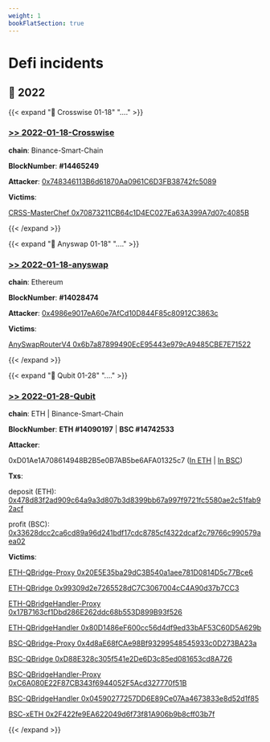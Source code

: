 ```yaml
---
weight: 1
bookFlatSection: true
---
```


# Defi incidents

## 📜 **2022**

{{< expand "🧛 Crosswise 01-18" "...." >}}
### [**>> 2022-01-18-Crosswise**](./2022-01-18-crosswise)

**chain**: Binance-Smart-Chain

**BlockNumber**:  **#14465249**

**Attacker**:  [0x748346113B6d61870Aa0961C6D3FB38742fc5089](https://bscscan.com/address/0x748346113b6d61870aa0961c6d3fb38742fc5089)

**Victims**:  
 
[CRSS-MasterChef 0x70873211CB64c1D4EC027Ea63A399A7d07c4085B](https://bscscan.com/address/0x70873211cb64c1d4ec027ea63a399a7d07c4085b#code)

{{< /expand >}}

{{< expand "🧛 Anyswap 01-18" "...." >}}
### [**>> 2022-01-18-anyswap**](./2022-01-18-anyswap)

**chain**: Ethereum

**BlockNumber**:  **#14028474**

**Attacker**:  [0x4986e9017eA60e7AfCd10D844F85c80912C3863c](https://etherscan.io/address/0x4986e9017eA60e7AfCd10D844F85c80912C3863c)

**Victims**:  
 
[AnySwapRouterV4 0x6b7a87899490EcE95443e979cA9485CBE7E71522](https://etherscan.io/address/0x6b7a87899490ece95443e979ca9485cbe7e71522#code)

{{< /expand >}}

{{< expand "🧛 Qubit 01-28" "...." >}}
### [**>> 2022-01-28-Qubit**](./2022-01-28-qubit)

**chain**: ETH | Binance-Smart-Chain


**BlockNumber**:  **ETH #14090197** | **BSC #14742533**

**Attacker**:

0xD01Ae1A708614948B2B5e0B7AB5be6AFA01325c7 ([In ETH](https://etherscan.io/address/0xd01ae1a708614948b2b5e0b7ab5be6afa01325c7) | [In BSC](https://bscscan.com/address/0xd01ae1a708614948b2b5e0b7ab5be6afa01325c7))

**Txs**:

deposit (ETH): [0x478d83f2ad909c64a9a3d807b3d8399bb67a997f9721fc5580ae2c51fab92acf](https://etherscan.io/tx/0x478d83f2ad909c64a9a3d807b3d8399bb67a997f9721fc5580ae2c51fab92acf)

profit (BSC): [0x33628dcc2ca6cd89a96d241bdf17cdc8785cf4322dcaf2c79766c990579aea02](https://bscscan.com/tx/0x33628dcc2ca6cd89a96d241bdf17cdc8785cf4322dcaf2c79766c990579aea02)

**Victims**:

[ETH-QBridge-Proxy 0x20E5E35ba29dC3B540a1aee781D0814D5c77Bce6](https://etherscan.io/address/0x20e5e35ba29dc3b540a1aee781d0814d5c77bce6#code)

[ETH-QBridge 0x99309d2e7265528dC7C3067004cC4A90d37b7CC3](https://etherscan.io/address/0x99309d2e7265528dc7c3067004cc4a90d37b7cc3#code)

[ETH-QBridgeHandler-Proxy 0x17B7163cf1Dbd286E262ddc68b553D899B93f526](https://etherscan.io/address/0x17b7163cf1dbd286e262ddc68b553d899b93f526#code)

[ETH-QBridgeHandler 0x80D1486eF600cc56d4df9ed33bAF53C60D5A629b](https://etherscan.io/address/0x80d1486ef600cc56d4df9ed33baf53c60d5a629b#code)

[BSC-QBridge-Proxy 0x4d8aE68fCAe98Bf93299548545933c0D273BA23a](https://bscscan.com/address/0x4d8ae68fcae98bf93299548545933c0d273ba23a#code)

[BSC-QBridge 0xD88E328c305f541e2De6D3c85ed081653cd8A726](https://bscscan.com/address/0xd88e328c305f541e2de6d3c85ed081653cd8a726#code)

[BSC-QBridgeHandler-Proxy 0xC6A080E22F87CB343f6944052F5Acd327770f51B](https://bscscan.com/address/0xc6a080e22f87cb343f6944052f5acd327770f51b#code)

[BSC-QBridgeHandler 0x04590277257DD6E89Ce07Aa4673833e8d52d1f85](https://bscscan.com/address/0x04590277257dd6e89ce07aa4673833e8d52d1f85#code)

[BSC-xETH 0x2F422fe9EA622049d6f73f81A906b9b8cff03b7f](https://bscscan.com/address/0x2F422fe9EA622049d6f73f81A906b9b8cff03b7f#readProxyContract)

{{< /expand >}}
